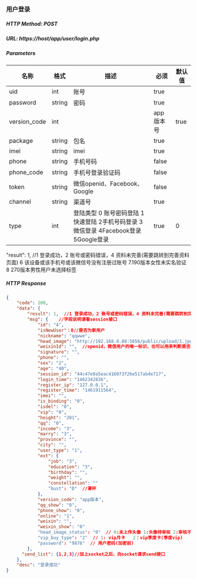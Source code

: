 ### 用户登录

##### HTTP Method: POST
##### URL: https://host/app/user/login.php

#####  Parameters
名称|格式|描述|必须|默认值
---|---|---|---|---
uid          |int| 账号 |true|       
password     |string| 密码 |true|
version_code |int|| app版本号|true|
package |string|包名|true|
imei         |string|imei|true|
phone |string|手机号码|false|
phone_code |string|手机号登录验证码|false|
token         |string|微信openid、Facebook、Google|false|
channel |string| 渠道号|true|
type         |int|登陆类型 0 账号密码登陆 1 快速登陆 2手机号码登录 3微信登录 4Facebook登录 5Google登录|true|0

"result": 1,  //1 登录成功，2 账号或密码错误，4 资料未完善(需要跳转到完善资料页面) 6 该设备或该手机号或该微信号没有注册过账号 7.190版本女性未实名验证 8 270版本男性用户未选择标签

##### HTTP Response
```json
{
    "code": 200,
    "data": {
        "result": 1,  //1 登录成功，2 账号或密码错误，4 资料未完善(需要跳转到完善资料页面) 6 该设备或该手机号或该微信号没有注册过账号 7.190版本女性未实名验证 8 270版本男性用户未选择标签
        "msg": {    //字段说明请看session接口
            "id": "4",
            "isNewUser"：0//是否为新用户
            "nickname": "qqwwe",
            "head_image": "http://192.168.0.88:5656/public/upload/1.jpg",
            "weixinId": "",  //openid，微信用户的唯一标识，也可以用来判断是否绑定微信号
            "signature": "",
            "phone": "",
            "sex": "2",
            "age": "40",
            "session_id": "44c47e0a5eac416073f26e517ab4e717",
            "login_time": "1462342836",
            "register_ip": "127.0.0.1",
            "register_time": "1461911564",
            "imei": "",
            "is_binding": "0",
            "isdel": "0",
            "vip": "0",
            "height": "201",
            "qq": "0",
            "income": "3",
            "marry": "3",
            "province": "",
            "city": "",
            "user_type": "1",
            "ext": {
                "job": "3",
                "education": "3",
                "birthday": "",
                "weight": "",
                "constellation": ""
                "bust": "D"  //罩杯 
            },
            "version_code": "app版本",
            "qq_show": "0",
            "phone_show": "0",
            "online": "1",
            "weixin": "",
            "weixin_show": "0"
            "head_image_status": "0"  // 0:未上传头像 1:头像待审核 2:审核不通过 3:审核通过
            "vip_buy_type": "2"  // 1: vip月卡   2：vip季度卡(季度vip)
            "password": "9876"  // 用户密码(加密前)
        },
      "send_list": {1,2,3}//加上socket之后，向socket请求send接口
    },
    "desc": "登录成功"
}
```